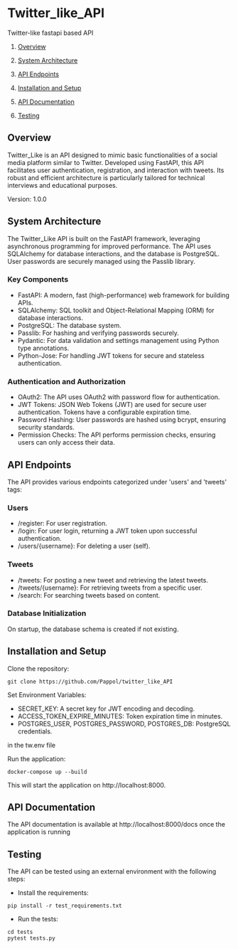 # Twitter_like_API
Twitter-like fastapi based API


1. [Overview](#overview)
2. [System Architecture](#system-architecture)

3. [API Endpoints](#api-endpoints)

4. [Installation and Setup](#installation-and-setup)

5. [API Documentation](#api-documentation)
6. [Testing](#testing)


## Overview
Twitter_Like is an API designed to mimic basic functionalities of a social media platform similar to Twitter. Developed using FastAPI, this API facilitates user authentication, registration, and interaction with tweets. Its robust and efficient architecture is particularly tailored for technical interviews and educational purposes.

Version: 1.0.0

## System Architecture
The Twitter_Like API is built on the FastAPI framework, leveraging asynchronous programming for improved performance. The API uses SQLAlchemy for database interactions, and the database is PostgreSQL. User passwords are securely managed using the Passlib library.

### Key Components
- FastAPI: A modern, fast (high-performance) web framework for building APIs.
- SQLAlchemy: SQL toolkit and Object-Relational Mapping (ORM) for database interactions.
- PostgreSQL: The database system.
- Passlib: For hashing and verifying passwords securely.
- Pydantic: For data validation and settings management using Python type annotations.
- Python-Jose: For handling JWT tokens for secure and stateless authentication.

### Authentication and Authorization
- OAuth2: The API uses OAuth2 with password flow for authentication.
- JWT Tokens: JSON Web Tokens (JWT) are used for secure user authentication. Tokens have a configurable expiration time.
- Password Hashing: User passwords are hashed using bcrypt, ensuring security standards.
- Permission Checks: The API performs permission checks, ensuring users can only access their data.

## API Endpoints
The API provides various endpoints categorized under 'users' and 'tweets' tags:

### Users
- /register: For user registration.
- /login: For user login, returning a JWT token upon successful authentication.
- /users/{username}: For deleting a user (self).

### Tweets
- /tweets: For posting a new tweet and retrieving the latest tweets.
- /tweets/{username}: For retrieving tweets from a specific user.
- /search: For searching tweets based on content.

### Database Initialization

On startup, the database schema is created if not existing.


## Installation and Setup
Clone the repository:
```
git clone https://github.com/Pappol/twitter_like_API

```

Set Environment Variables:
- SECRET_KEY: A secret key for JWT encoding and decoding.
- ACCESS_TOKEN_EXPIRE_MINUTES: Token expiration time in minutes.
- POSTGRES_USER, POSTGRES_PASSWORD, POSTGRES_DB: PostgreSQL credentials.

in the tw.env file

Run the application:
```
docker-compose up --build
```

This will start the application on http://localhost:8000.

## API Documentation
The API documentation is available at http://localhost:8000/docs once the application is running

## Testing
The API can be tested using an external environment with the following steps:

- Install the requirements:
```
pip install -r test_requirements.txt
```

- Run the tests:
```
cd tests
pytest tests.py
```
